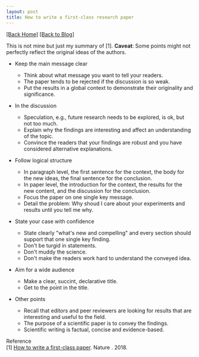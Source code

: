 ```yaml
---
layout: post
title: How to write a first-class research paper 
---   
```

[[Back Home]](/)  [[Back to Blog]](/blogs/post)   

This is not mine but just my summary of [1]. **Caveat**: Some points might not perfectly reflect the original ideas of the authors. 

* Keep the main message clear
    * Think about what message you want to tell your readers. 
    * The paper tends to be rejected if the discussion is so weak. 
    * Put the results in a global context to demonstrate their originality and significance. 

* In the discussion
    * Speculation, e.g., future research needs to be explored, is ok, but not too much. 
    * Explain why the findings are interesting and affect an understanding of the topic. 
    * Convince the readers that your findings are robust and you have considered alternative explanations. 
* Follow logical structure
    * In paragraph level, the first sentence for the context, the body for the new ideas, the final sentence for the conclusion. 
    * In paper level, the introduction for the context, the results for the new content, and the discussion for the conclusion. 
    * Focus the paper on one single key message. 
    * Detail the problem: Why shoud I care about your experiments and results until you tell me why. 

* State your case with confidence
    * State clearly "what's new and compelling" and every section should support that one single key finding.  
    * Don't be turgid in statements.
    * Don't muddy the science.
    * Don't make the readers work hard to understand the conveyed idea. 

* Aim for a wide audience
    * Make a clear, succint, declarative title. 
    * Get to the point in the title. 

* Other points
    * Recall that editors and peer reviewers are looking for results that are interesting and useful to the field. 
    * The purpose of a scientific paper is to convey the findings. 
    * Scientific writing is factual, concise and evidence-based. 

Reference  
[1] [How to write a first-class paper](https://www.nature.com/articles/d41586-018-02404-4). Nature . 2018. 


